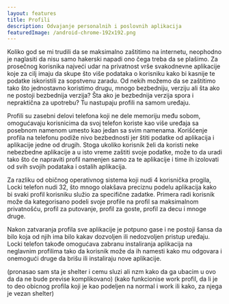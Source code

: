 ```yaml
---
layout: features
title: Profili
description: Odvajanje personalnih i poslovnih aplikacija
featuredImage: /android-chrome-192x192.png
---
```


Koliko god se mi trudili da se maksimalno zaštitimo na internetu, neophodno je naglasiti da nisu samo hakerski napadi ono čega treba da se plašimo. Za prosečnog korisnika najveći udar na
privatnost vrše svakodnevne aplikacije koje za cilj imaju da skupe što više podataka o korisniku kako bi kasnije te podatke iskoristili za sopstvenu zaradu. Od nekih možemo da se zaštitimo tako što jednostavno koristimo drugu, mnogo bezbedniju, verziju ali šta ako ne postoji bezbednija verzija? Šta ako je bezbednija verzija spora i nepraktična za upotrebu? Tu nastupaju profili na samom uređaju.

Profili su zasebni delovi telefona koji ne dele memoriju među sobom, omogućavaju korisnicima da svoj telefon koriste kao više uređaja sa posebnom namenom umesto kao jedan sa svim namenama. Korišćenje profila na telefonu podiže nivo bezbednosti jer štiti podatke od aplikacija i aplikacije jedne od drugih.
Stoga ukoliko korisnik želi da koristi neke nebezbedne aplikacije a u isto vreme zaštiti svoje podatke, može to da uradi tako što će napraviti profil namenjen samo za te aplikacije i time ih izolovati od svih svojih podataka i ostalih aplikacija.

Za razliku od običnog operativnog sistema koji nudi 4 korisnička progila, Locki telefon nudi 32, što mnogo olakšava preciznu podelu aplikacija kako bi svaki profil korisniku služio za specifične zadatke. Primera radi korisnik može da kategorisano podeli svoje profile na profil sa maksimalnom privatnošću, profil za putovanje, profil za goste, profil za decu i mnoge druge.

Nakon zatvaranja profila sve aplikacije je potpuno gase i ne postoji šansa da bilo koja od njih ima bilo kakav dozvoljen ili nedozvoljen pristup uređaju.
Locki telefon takođe omogućava zabranu instaliranja aplikacija na neglavnim profilima tako da korisnik može da ih namesti kako mu odgovara i onemogući druge da brišu ili instaliraju nove aplikacije.

(pronasao sam sta je shelter i cemu sluzi ali nzm kako da ga ubacim u ovo da da ne bude previse komplikovano)
(kako funkcionise work profil, da li je to deo obicnog profila koji je kao podeljen na normal i work ili kako, za njega je vezan shelter)
